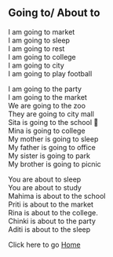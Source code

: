 ## Going to/ About to

I am going to market <br>
I am going to sleep <br>
I am going to rest <br>
I am going to college <br>
I am going to city <br>
I am going to play football<br>

I am going to the party <br>
I am going to the market <br>
We are going to the zoo<br>
They are going to city mall <br>
Sita is going to the school 🏫 <br>
Mina is going to college <br>
My mother is going to sleep<br>
My father is going to office <br>
My sister is going to park <br>
My brother is going to picnic<br>

You are about to sleep <br>
You are about to study <br>
Mahima is about to the  school <br>
Priti is about to the market <br>
Rina is about to the college.<br>
Chinki is about to the party <br>
Aditi is about to the sleep<br>


Click here to go [Home](/courses/english/readme.md)